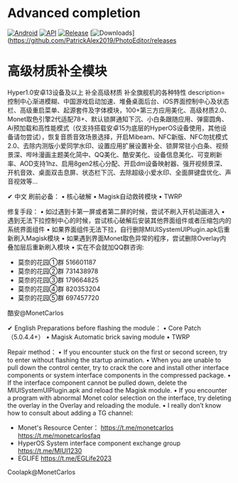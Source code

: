 # Advanced completion
[![Android](https://img.shields.io/badge/Platform-Android-green.svg?style=flat-square)](https://www.android.com) [![API](https://img.shields.io/badge/API-21%2B-orange.svg?logo=android&style=flat-square)](https://developer.android.com/studio/releases/platforms) [![Release](https://img.shields.io/github/v/release/PatrickAlex2019/PhotoEditor?color=blue&label=Release&style=flat-square)](https://github.com/PatrickAlex2019/PhotoEditor/releases) [![Downloads](https://img.shields.io/github/downloads/PatrickAlex2019/PhotoEditor/total?label=Downloads&logo=github&style=flat-square)](https://github.com/PatrickAlex2019/PhotoEditor/releases

# 高级材质补全模块
Hyper1.0安卓13设备及以上 补全高级材质 补全旗舰机的各种特性 
description=控制中心渐进模糊、中国游戏启动加速、堆叠桌面后台、iOS界面控制中心及状态栏、高级重启菜单、起源套件及字体模块，100+第三方应用美化、高级材质2.0、Monet取色引擎2代适配78+、默认锁屏通知下沉、小白条跟随应用、弹窗圆角、Ai预加载和高性能模式（仅支持搭载安卓15为底层的HyperOS设备使用，其他设备请勿尝试），恢复音质音效场景选择，开启Mibeam、NFC新版、NFC勿扰模式2.0、去除内测版小爱同学水印、设置应用扩展设置补全、锁屏常驻小白条、视频景深、哔咔漫画主题美化简中、QQ美化、酷安美化、设备信息美化、可变刷新率、AOD支持1hz、启用8gen2核心分配、开启dm设备映射器、强开视频景深、开机音效、桌面双击息屏、状态栏下沉、去除超级小爱水印、全面屏键盘优化、声音视效等...

✔ 中文
刷前必备：
• 核心破解
• Magisk自动救砖模块
• TWRP

修复手段：
• 如过遇到卡第一屏或者第二屏的时候，尝试不刷入开机动画进入
• 遇到无法下拉控制中心的时候，尝试核心破解后安装其他界面组件或者压缩包内的系统界面组件
• 如果界面组件无法下拉，自行删除MIUISystemUIPlugin.apk后重新刷入Magisk模块
• 如果遇到界面Monet取色异常的程序，尝试删除Overlay内叠加层后重新刷入模块
• 实在不会就加QQ群咨询:

- 莫奈的花园①群 516601187
- 莫奈的花园②群 731438978
- 莫奈的花园③群 179664825
- 莫奈的花园④群 820353204
- 莫奈的花园⑤群 697457720

酷安@MonetCarlos

✔ English
Preparations before flashing the module：
• Core Patch （5.0.4.4+）
• Magisk Automatic brick saving module
• TWRP

Repair method：
• If you encounter stuck on the first or second screen, try to enter without flashing the startup animation.
• When you are unable to pull down the control center, try to crack the core and install other interface components or system interface components in the compressed package.
• If the interface component cannot be pulled down, delete the MIUISystemUIPlugin.apk and reload the Magisk module.
• If you encounter a program with abnormal Monet color selection on the interface, try deleting the overlay in the Overlay and reloading the module.
• I really don’t know how to consult about adding a TG channel:

- Monet's Resource Center：
https://t.me/monetcarlos
https://t.me/monetcarlosfaq
- HyperOS System interface component exchange group
https://t.me/MIUI1230
- EGLIFE
https://t.me/EGLife2023

Coolapk@MonetCarlos